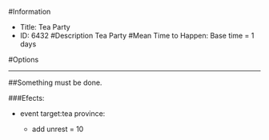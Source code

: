 #Information
 - Title: Tea Party
 - ID: 6432
#Description
Tea Party
#Mean Time to Happen:
Base time = 1 days

#Options

___
##Something must be done.

###Efects:<ul><li>event target:tea province:</li><ul><li>add unrest = 10</li></ul></ul>
